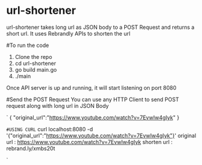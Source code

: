 # url-shortener
url-shortener takes long url as JSON body to a POST Request and returns a short url. It uses Rebrandly APIs to shorten the url

#To run the code
1. Clone the repo
2. cd url-shortener
3. go build main.go
4. ./main

Once API server is up and running, it will start listening on port 8080

#Send the POST Request
You can use any HTTP Client to send POST request along with long url in JSON Body

`
{
	"original_url":"https://www.youtube.com/watch?v=7EvwIw4gIyk"
}

`
#USING CURL
`
curl localhost:8080 -d '{"original_url":"https://www.youtube.com/watch?v=7EvwIw4gIyk"}'
original url : https://www.youtube.com/watch?v=7EvwIw4gIyk
shorten url : rebrand.ly/xmbs20t

`
